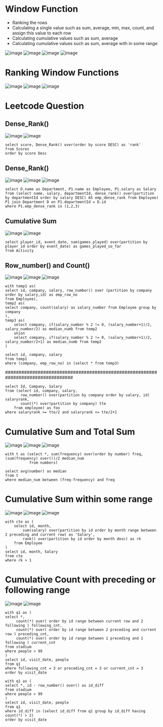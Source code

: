 # Window Function

* Ranking the rows
* Calculating a single value such as sum, average, min, max, count, and assign this value to each row
* Calculating cumulative values such as sum, average
* Calculating cumulative values such as sum, average with in some range


![image](https://user-images.githubusercontent.com/60442877/214994878-6a118c70-e503-4da2-840f-0fe802313aff.png)
![image](https://user-images.githubusercontent.com/60442877/214994989-7a38b4d6-d808-4624-85ff-e97ed0a6cc80.png)
![image](https://user-images.githubusercontent.com/60442877/214995016-e16c5a51-ee14-46ad-a0bf-4c2cddeedc54.png)
![image](https://user-images.githubusercontent.com/60442877/214995078-be024c66-a810-416a-9e87-b324cb7e3d16.png)

# Ranking Window Functions

![image](https://user-images.githubusercontent.com/60442877/214995144-b3e01168-d38f-4b23-a5b4-526461fbf582.png)
![image](https://user-images.githubusercontent.com/60442877/214995179-a94ee988-126c-4beb-a956-7d856bf953f1.png)
![image](https://user-images.githubusercontent.com/60442877/214995208-5f0793b7-ffed-4b1f-8b98-e1236e5ed1b7.png)

# Leetcode Question

## Dense_Rank() 
![image](https://user-images.githubusercontent.com/60442877/213212657-15b5f8ff-a627-489e-ad29-a4721de35f8f.png)
![image](https://user-images.githubusercontent.com/60442877/213212698-979839c8-cba4-4c95-94e7-6bcadda1513f.png)

    select score, Dense_Rank() over(order by score DESC) as 'rank'
    from Scores
    order by score Desc

## Dense_Rank() 
![image](https://user-images.githubusercontent.com/60442877/213300902-54be024a-019c-4076-869b-a9ae7c4ac4d4.png)
![image](https://user-images.githubusercontent.com/60442877/213300952-67dd5f19-6742-4cd2-b1aa-7989c2650a30.png)
![image](https://user-images.githubusercontent.com/60442877/213300992-3d1bbf75-ec6d-4520-9585-0c873dc3015e.png)

    select D.name as Department, P1.name as Employee, P1.salary as Salary
    from (select name, salary, departmentId, dense_rank() over(partition by departmentId order by salary DESC) AS emp_dense_rank from Employee) P1 join Department D on P1.departmentId = D.id
    where P1.emp_dense_rank in (1,2,3)

## Cumulative Sum
![image](https://user-images.githubusercontent.com/60442877/213603725-272fbce1-2166-4910-bb6e-90e735bcd498.png)
![image](https://user-images.githubusercontent.com/60442877/213603742-a7cc6735-b543-4a90-a611-fa38ab9792e6.png)

    select player_id, event_date, sum(games_played) over(partition by player_id order by event_date) as games_played_so_far
    from Activity

## Row_number() and Count()
![image](https://user-images.githubusercontent.com/60442877/213952664-f475bf6c-c16b-4959-8ee1-2b143009ab0a.png)
![image](https://user-images.githubusercontent.com/60442877/213952684-26eb223d-6616-423a-8c8b-61ed2304f855.png)
![image](https://user-images.githubusercontent.com/60442877/213952730-0f1ed531-17fa-4fd7-9173-a23ef5dcb23d.png)

    with temp1 as(
    select id, company, salary, row_number() over (partition by company order by salary,id) as emp_row_no
    from Employee),
    temp2 as(
    select company, count(salary) as salary_number from Employee group by company
    ),
    temp3 as(
        select company, if(salary_number % 2 != 0, (salary_number+1)/2, salary_number/2) as median_numb from temp2
        union
        select company, if(salary_number % 2 != 0, (salary_number+1)/2, salary_number/2+1) as median_numb from temp2
    )
    
    select id, company, salary
    from temp1
    where (company, emp_row_no) in (select * from temp3)

#################################################################################

    select Id, Company, Salary
    from (select id, company, salary, 
           row_number() over(partition by company order by salary, id) salaryrank, 
           count(*) over(partition by company) tte 
        from employee) as foo
    where salaryrank >= tte/2 and salaryrank <= tte/2+1

# Cumulative Sum and Total Sum

![image](https://user-images.githubusercontent.com/60442877/214458582-d64ece44-a014-433f-b7f3-5c1af28d6358.png)
![image](https://user-images.githubusercontent.com/60442877/214458591-ca227946-8a7d-4165-9598-e250d4e0567c.png)
![image](https://user-images.githubusercontent.com/60442877/214458533-f4c090f2-13bb-43b7-ad30-1452546326cd.png)

    with t as (select *, sum(frequency) over(order by number) freq, (sum(frequency) over())/2 median_num
               from numbers)

    select avg(number) as median
    from t
    where median_num between (freq-frequency) and freq


# Cumulative Sum within some range

![image](https://user-images.githubusercontent.com/60442877/215009197-b7511934-14e9-4e7e-b075-db86dfaa8bf9.png)
![image](https://user-images.githubusercontent.com/60442877/215009252-ae6d1f04-ca6c-49e7-a2a5-c440e25d9a5c.png)
![image](https://user-images.githubusercontent.com/60442877/215009262-299006e1-9705-405c-ba13-e5ccaa0b9806.png)

    with cte as (
        select id, month, 
            sum(salary) over(partition by id order by month range between 2 preceding and current row) as 'Salary',
            rank() over(partition by id order by month desc) as rk
        from Employee
    )
    select id, month, Salary
    from cte 
    where rk > 1
    
# Cumulative Count with preceding or following range

![image](https://user-images.githubusercontent.com/60442877/217099861-0f186a35-b55c-4646-b81a-99245af5a044.png)
![image](https://user-images.githubusercontent.com/60442877/217099879-5995f479-e792-4d30-bbdc-2ba6c35c1bfe.png)

    with q1 as (
    select *, 
         count(*) over( order by id range between current row and 2 following ) following_cnt,
         count(*) over( order by id range between 2 preceding and current row ) preceding_cnt,
         count(*) over( order by id range between 1 preceding and 1 following ) current_cnt
    from stadium
    where people > 99
    )
    select id, visit_date, people
    from q1
    where following_cnt = 3 or preceding_cnt = 3 or current_cnt = 3
    order by visit_date
    
    with q1 as (
    select *, id - row_number() over() as id_diff
    from stadium
    where people > 99
    )
    select id, visit_date, people
    from q1
    where id_diff in (select id_diff from q1 group by id_diff having count(*) > 2)
    order by visit_date
